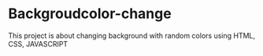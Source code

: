 # Backgroudcolor-change
This project is about changing background with random colors using HTML, CSS, JAVASCRIPT
